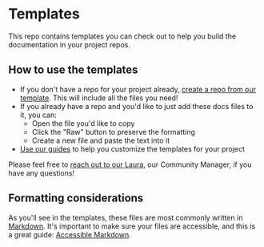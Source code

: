 # Templates

This repo contains templates you can check out to help you build the documentation in your project repos.

## How to use the templates

- If you don't have a repo for your project already, [create a repo from our template](https://docs.github.com/en/repositories/creating-and-managing-repositories/creating-a-repository-from-a-template#creating-a-repository-from-a-template). This will include all the files you need!
- If you already have a repo and you'd like to just add these docs files to it, you can:
  - Open the file you'd like to copy
  - Click the "Raw" button to preserve the formatting
  - Create a new file and paste the text into it
- [Use our guides](https://ucospo.net/oss-resources/#template-guides) to help you customize the templates for your project

Please feel free to [reach out to our Laura](mailto:lalangdon@ucdavis.edu), our Community Manager, if you have any questions!

## Formatting considerations

As you'll see in the templates, these files are most commonly written in [Markdown](https://www.markdownguide.org/). It's important to make sure your files are accessible, and this is a great guide: [Accessible Markdown](https://www.smashingmagazine.com/2021/09/improving-accessibility-of-markdown/).
